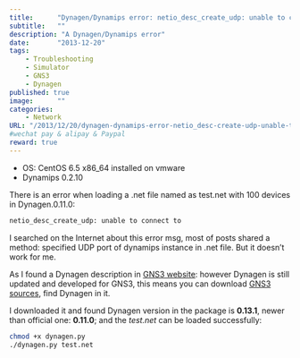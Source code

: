 ```yaml
---
title:      "Dynagen/Dynamips error: netio_desc_create_udp: unable to connect to"
subtitle:   ""
description: "A Dynagen/Dynamips error"
date:       "2013-12-20"
tags:
    - Troubleshooting
    - Simulator
    - GNS3
    - Dynagen
published: true
image:      ""
categories:
    - Network
URL: "/2013/12/20/dynagen-dynamips-error-netio_desc-create-udp-unable-to-connect-to/"
#wechat pay & alipay & Paypal
reward: true
---
```

- OS: CentOS 6.5 x86_64 installed on vmware
- Dynamips 0.2.10

There is an error when loading a .net file named as test.net with 100 devices in Dynagen.0.11.0:

~~~bash
netio_desc_create_udp: unable to connect to
~~~

I searched on the Internet about this error msg, most of posts shared a method: specified UDP port of dynamips instance in .net file. But it doesn’t work for me.

As I found a Dynagen description in [GNS3 website](http://www.gns3.net/dynagen/):
however Dynagen is still updated and developed for GNS3, this means you can download [GNS3 sources](http://www.gns3.net/download/), find Dynagen in it.

I downloaded it and found Dynagen version in the package is **0.13.1**, newer than official one: **0.11.0**; and the _test.net_ can be loaded successfully:

~~~bash
chmod +x dynagen.py
./dynagen.py test.net
~~~
